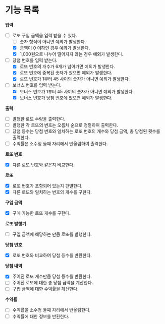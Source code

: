 # 기능 목록

**입력**

- [ ] 로또 구입 금액을 입력 받을 수 있다.
  - [ ] 숫자 형식이 아니면 예외가 발생한다.
  - [X] 금액이 0 이하인 경우 예외가 발생한다.
  - [X] 1,000원으로 나누어 떨어지지 않는 경우 예외가 발생한다.
- [ ] 당첨 번호를 입력 받는다.
  - [X] 로또 번호의 개수가 6개가 넘어가면 예외가 발생한다.
  - [X] 로또 번호에 중복된 숫자가 있으면 예외가 발생한다.
  - [X] 로또 번호가 1부터 45 사이의 숫자가 아니면 예외가 발생한다.
- [ ] 보너스 번호를 입력 받는다.
  - [X] 보너스 번호가 1부터 45 사이의 숫자가 아니면 예외가 발생한다.
  - [X] 보너스 번호가 당첨 번호에 있으면 예외가 발생한다.

**출력**

- [ ] 발행한 로또 수량을 출력한다.
- [ ] 발행한 각 로또의 번호는 오름차 순으로 정렬하여 출력한다.
- [ ] 당첨 등수는 당첨 번호와 일치하는 로또 번호의 개수와 당첨 금액, 총 당첨된 횟수를 출력한다.
- [ ] 수익률은 소수점 둘째 자리에서 반올림하여 출력한다.

**로또 번호**
- [X] 다른 로또 번호와 같은지 비교한다.

**로또**
- [X] 로또 번호가 포함되어 있는지 판별한다.
- [X] 다른 로또와 일치하는 번호의 개수를 구한다.

**구입 금액**
- [X] 구매 가능한 로또 개수를 구한다.

**로또 발행기**
- [ ] 구입 금액에 해당하는 만큼 로또를 발행한다.

**당첨 번호**
- [X] 로또 번호와 비교하여 당첨 등수를 반환한다.

**당첨 내역**
- [X] 주어진 로또 개수만큼 당첨 등수를 반환한다.
- [ ] 주어진 로또에 대한 총 당첨 금액을 계산한다.
- [ ] 구입 금액에 대한 수익률을 계산한다.

**수익률**
- [ ] 수익률을 소수점 둘째 자리에서 반올림한다.
- [ ] 수익률에 대한 정보를 반환한다.
